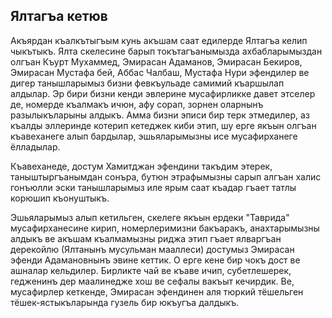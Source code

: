 ## Ялтагъа кетюв

Акъярдан къалкътыгъым кунь акъшам саат едилерде Ялтагъа келип чыкътыкъ.
Ялта скелесине барып токътагъанымызда  ахбабларымыздан олгъан Къурт Мухаммед, Эмирасан Адаманов, Эмирасан Бекиров, Эмирасан Мустафа бей, Аббас Чалбаш, Мустафа Нури эфендилер ве дигер танышларымыз бизни февкъульаде самимий къаршылап алдылар.
Эр бири бизни кенди эвлерине мусафирликке давет этселер де, номерде къалмакъ ичюн, афу сорап, зорнен оларнынъ разылыкъларыны алдыкъ.
Амма бизни эписи бир терк этмедилер, аз къалды эллеринде котерип кетеджек киби этип, шу ерге якъын олгъан къавеханеге алып бардылар, эшьяларымызны исе мусафирханеге ёлладылар.

Къавеханеде, достум Хамитджан эфендини такъдим этерек, таныштыргъанымдан сонъра, бутюн этрафымызны сарып алгъан халис гонъюлли эски танышларымыз иле ярым саат къадар гъает татлы корюшип къонуштыкъ.

Эшьяларымыз алып кетильген, скелеге якъын ердеки "Таврида" мусафирханесине кирип, номерлеримизни бакъаракъ, анахтарымызны алдыкъ ве акъшам къалмамызны риджа этип гъает ялваргъан дерекойлю (Ялтанынъ мусульман мааллеси) достумыз Эмирасан эфенди Адамановнынъ эвине кеттик.
О ерге кене бир чокъ дост ве ашналар кельдилер.
Бирликте чай ве къаве ичип, субетлешерек, гедженинъ дер маалинедже хош ве сефалы вакъыт кечирдик.
Ве, мусафирлер кеткенде, Эмирасан эфендинен аля тюркий тёшельген тёшек-ястыкъларында гузель бир юкъугъа далдыкъ.
